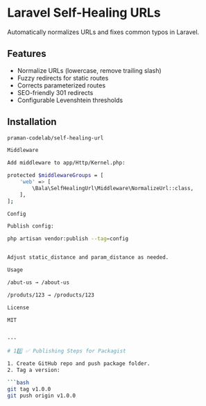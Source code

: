 # Laravel Self-Healing URLs

Automatically normalizes URLs and fixes common typos in Laravel.

## Features
- Normalize URLs (lowercase, remove trailing slash)
- Fuzzy redirects for static routes
- Corrects parameterized routes
- SEO-friendly 301 redirects
- Configurable Levenshtein thresholds

## Installation

```bash
praman-codelab/self-healing-url 

Middleware

Add middleware to app/Http/Kernel.php:

protected $middlewareGroups = [
    'web' => [
        \Bala\SelfHealingUrl\Middleware\NormalizeUrl::class,
    ],
];

Config

Publish config:

php artisan vendor:publish --tag=config


Adjust static_distance and param_distance as needed.

Usage

/abut-us → /about-us

/produts/123 → /products/123

License

MIT


---

# 10️⃣ ✅ Publishing Steps for Packagist

1. Create GitHub repo and push package folder.  
2. Tag a version:

```bash
git tag v1.0.0
git push origin v1.0.0
